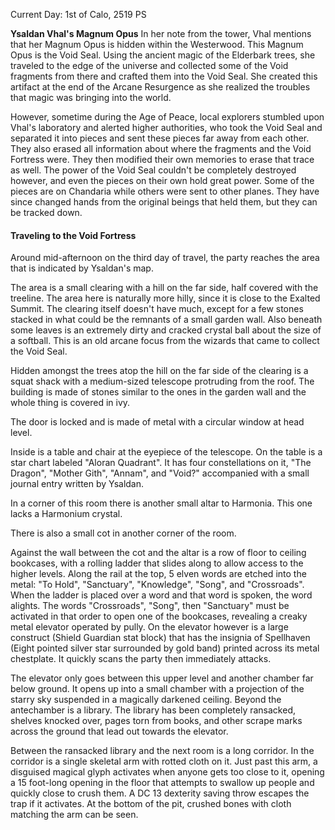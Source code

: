 Current Day: 1st of Calo, 2519 PS

**Ysaldan Vhal's Magnum Opus**
In her note from the tower, Vhal mentions that her Magnum Opus is hidden within the Westerwood. This Magnum Opus is the Void Seal. Using the ancient magic of the Elderbark trees, she traveled to the edge of the universe and collected some of the Void fragments from there and crafted them into the Void Seal. She created this artifact at the end of the Arcane Resurgence as she realized the troubles that magic was bringing into the world.

However, sometime during the Age of Peace, local explorers stumbled upon Vhal's laboratory and alerted higher authorities, who took the Void Seal and separated it into pieces and sent these pieces far away from each other. They also erased all information about where the fragments and the Void Fortress were. They then modified their own memories to erase that trace as well. The power of the Void Seal couldn't be completely destroyed however, and even the pieces on their own hold great power. Some of the pieces are on Chandaria while others were sent to other planes. They have since changed hands from the original beings that held them, but they can be tracked down.
#### Traveling to the Void Fortress
Around mid-afternoon on the third day of travel, the party reaches the area that is indicated by Ysaldan's map.

The area is a small clearing with a hill on the far side, half covered with the treeline. The area here is naturally more hilly, since it is close to the Exalted Summit. The clearing itself doesn't have much, except for a few stones stacked in what could be the remnants of a small garden wall. Also beneath some leaves is an extremely dirty and cracked crystal ball about the size of a softball. This is an old arcane focus from the wizards that came to collect the Void Seal.

Hidden amongst the trees atop the hill on the far side of the clearing is a squat shack with a medium-sized telescope protruding from the roof. The building is made of stones similar to the ones in the garden wall and the whole thing is covered in ivy.

The door is locked and is made of metal with a circular window at head level.

Inside is a table and chair at the eyepiece of the telescope. On the table is a star chart labeled "Aloran Quadrant". It has four constellations on it, "The Dragon", "Mother Gith", "Annam", and "Void?" accompanied with a small journal entry written by Ysaldan.

In a corner of this room there is another small altar to Harmonia. This one lacks a Harmonium crystal.

There is also a small cot in another corner of the room.

Against the wall between the cot and the altar is a row of floor to ceiling bookcases, with a rolling ladder that slides along to allow access to the higher levels. Along the rail at the top, 5 elven words are etched into the metal:  "To Hold", "Sanctuary", "Knowledge", "Song", and "Crossroads". When the ladder is placed over a word and that word is spoken, the word alights. The words "Crossroads", "Song", then "Sanctuary" must be activated in that order to open one of the bookcases, revealing a creaky metal elevator operated by pully. On the elevator however is a large construct (Shield Guardian stat block) that has the insignia of Spellhaven (Eight pointed silver star surrounded by gold band) printed across its metal chestplate. It quickly scans the party then immediately attacks.

The elevator only goes between this upper level and another chamber far below ground. It opens up into a small chamber with a projection of the starry sky suspended in a magically darkened ceiling. Beyond the antechamber is a library. The library has been completely ransacked, shelves knocked over, pages torn from books, and other scrape marks across the ground that lead out towards the elevator.

Between the ransacked library and the next room is a long corridor. In the corridor is a single skeletal arm with rotted cloth on it. Just past this arm, a disguised magical glyph activates when anyone gets too close to it, opening a 15 foot-long opening in the floor that attempts to swallow up people and quickly close to crush them. A DC 13 dexterity saving throw escapes the trap if it activates. At the bottom of the pit, crushed bones with cloth matching the arm can be seen.

